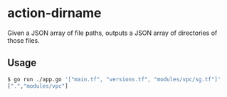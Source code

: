 # action-dirname
Given a JSON array of file paths, outputs a JSON array of directories of those files.

## Usage

```bash
$ go run ./app.go '["main.tf", "versions.tf", "modules/vpc/sg.tf"]'
[".","modules/vpc"]
```
